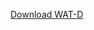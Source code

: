 <a href="itms-services://?action=download-manifest&
    url=https://drive.google.com/file/d/1s4cA80v4iLtQrCN2y-kbsdzS3-keK0kL/">
    Download WAT-D
</a>
